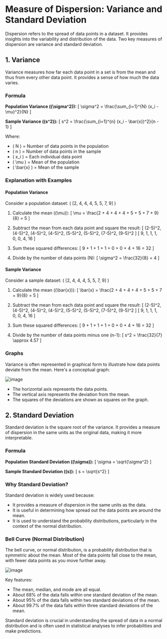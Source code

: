 # Measure of Dispersion: Variance and Standard Deviation

Dispersion refers to the spread of data points in a dataset. It provides insights into the variability and distribution of the data. Two key measures of dispersion are variance and standard deviation.

## 1. Variance

Variance measures how far each data point in a set is from the mean and thus from every other data point. It provides a sense of how much the data varies.

### Formula

**Population Variance (\(\sigma^2\)):**
\[ \sigma^2 = \frac{\sum_{i=1}^{N} (x_i - \mu)^2}{N} \]

**Sample Variance (\(s^2\)):**
\[ s^2 = \frac{\sum_{i=1}^{n} (x_i - \bar{x})^2}{n - 1} \]

Where:
- \( N \) = Number of data points in the population
- \( n \) = Number of data points in the sample
- \( x_i \) = Each individual data point
- \( \mu \) = Mean of the population
- \( \bar{x} \) = Mean of the sample

### Explanation with Examples

#### Population Variance

Consider a population dataset: \( [2, 4, 4, 4, 5, 5, 7, 9] \)

1. Calculate the mean (\(\mu\)):
\[ \mu = \frac{2 + 4 + 4 + 4 + 5 + 5 + 7 + 9}{8} = 5 \]

2. Subtract the mean from each data point and square the result:
\[ (2-5)^2, (4-5)^2, (4-5)^2, (4-5)^2, (5-5)^2, (5-5)^2, (7-5)^2, (9-5)^2 \]
\[ 9, 1, 1, 1, 0, 0, 4, 16 \]

3. Sum these squared differences:
\[ 9 + 1 + 1 + 1 + 0 + 0 + 4 + 16 = 32 \]

4. Divide by the number of data points (N):
\[ \sigma^2 = \frac{32}{8} = 4 \]

#### Sample Variance

Consider a sample dataset: \( [2, 4, 4, 4, 5, 5, 7, 9] \)

1. Calculate the mean (\(\bar{x}\)):
\[ \bar{x} = \frac{2 + 4 + 4 + 4 + 5 + 5 + 7 + 9}{8} = 5 \]

2. Subtract the mean from each data point and square the result:
\[ (2-5)^2, (4-5)^2, (4-5)^2, (4-5)^2, (5-5)^2, (5-5)^2, (7-5)^2, (9-5)^2 \]
\[ 9, 1, 1, 1, 0, 0, 4, 16 \]

3. Sum these squared differences:
\[ 9 + 1 + 1 + 1 + 0 + 0 + 4 + 16 = 32 \]

4. Divide by the number of data points minus one (n-1):
\[ s^2 = \frac{32}{7} \approx 4.57 \]

### Graphs
Variance is often represented in graphical form to illustrate how data points deviate from the mean. Here's a conceptual graph:

![image](https://github.com/user-attachments/assets/5014a44e-224b-45ef-ba92-c4b27d6ed545)

- The horizontal axis represents the data points.
- The vertical axis represents the deviation from the mean.
- The squares of the deviations are shown as squares on the graph.

## 2. Standard Deviation

Standard deviation is the square root of the variance. It provides a measure of dispersion in the same units as the original data, making it more interpretable.

### Formula

**Population Standard Deviation (\(\sigma\)):**
\[ \sigma = \sqrt{\sigma^2} \]

**Sample Standard Deviation (\(s\)):**
\[ s = \sqrt{s^2} \]

### Why Standard Deviation?

Standard deviation is widely used because:
- It provides a measure of dispersion in the same units as the data.
- It is useful in determining how spread out the data points are around the mean.
- It is used to understand the probability distributions, particularly in the context of the normal distribution.

### Bell Curve (Normal Distribution)

The bell curve, or normal distribution, is a probability distribution that is symmetric about the mean. Most of the data points fall close to the mean, with fewer data points as you move further away.

![image](https://github.com/user-attachments/assets/9866fbc0-52cf-476d-9442-f976581f5e6f)


Key features:
- The mean, median, and mode are all equal.
- About 68% of the data falls within one standard deviation of the mean.
- About 95% of the data falls within two standard deviations of the mean.
- About 99.7% of the data falls within three standard deviations of the mean.

Standard deviation is crucial in understanding the spread of data in a normal distribution and is often used in statistical analyses to infer probabilities and make predictions.
